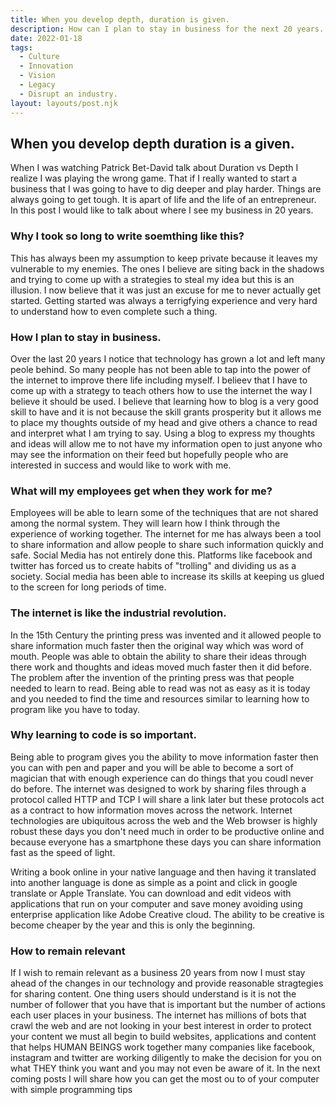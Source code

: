 ```yaml
---
title: When you develop depth, duration is given.
description: How can I plan to stay in business for the next 20 years.
date: 2022-01-18
tags:
  - Culture
  - Innovation
  - Vision
  - Legacy
  - Disrupt an industry.
layout: layouts/post.njk
---
```


## When you develop depth duration is a given.

When I was watching Patrick Bet-David talk about Duration vs Depth I realize I was playing the wrong game. That if I really
wanted to start a business that I was going to have to dig deeper and play harder. Things are always going to get tough. It is apart  of life and the life of an entrepreneur. In this post I would like to talk about where I see my business in 20 years.

### Why I took so long to write soemthing like this?

This has always been my assumption to keep private because it leaves my vulnerable to my enemies. The ones I believe are siting back in the shadows and trying to come up with a strategies to steal my idea  but this is an illusion. I now believe that it was just an excuse for me to never actually get started. Getting started was always a terrigfying experience and very hard to understand how to even complete such a thing.

### How I plan to stay in business.

Over the last 20 years I notice that technology has grown a lot and left many peole behind. So many people has not been able to tap into the power of the internet to improve there life including myself. I belieev that I have to come up with a strategy to teach others how to use the internet the way I believe it should be used. I believe that learning how to blog is a very good skill to have and it is not because the skill grants prosperity but it allows me to place my thoughts outside of
my head and give others a chance to read and interpret what I am trying to say. Using a blog to express my thoughts and ideas will allow me to not have my information open to just anyone who may see the information on their feed but hopefully people who are interested in success and would like to work with me.

### What will my employees get when they work for me?

Employees will be able to learn some of the techniques that are not shared among the normal system. They will learn how I think through the experience of working together. The internet for me has always been a tool to share information and allow people to share such information  quickly and safe. Social Media has not entirely done this. Platforms like facebook and twitter has forced us to create habits of "trolling" and dividing us as a society. Social media has been able to
increase its skills at keeping us glued to the screen for long periods of time. 

### The internet is like the industrial revolution.

In the 15th Century the printing press was invented and it allowed people to share information much faster then the original way which was word of mouth. People was able to obtain the ability to share their ideas through there work and thoughts and ideas moved much faster then it did before. The problem after the invention of the printing press was that people needed to learn to read. Being able to read was not as easy as it is today and you needed to find the time and resources
similar to learning how to program like you have to today.

### Why learning to code is so important. 

Being able to program gives you the ability to move information faster then you can with pen and paper and you will be able to become a sort of magician that with enough experience can do things that you coudl never do  before. The internet was designed to work by sharing files through a protocol called HTTP and TCP I will share a link later but these protocols act as a contract to how information moves across the network. Internet technologies are  ubiquitous across the web and the
Web browser is highly robust these days you don't need much in order to be productive online and because everyone has a smartphone these days you can share information fast as the speed of light. 

Writing a book online in your native language and then having it translated into another language is done as simple as a point and click in google translate or Apple Translate. You can download and edit videos with applications that run on your computer and save money avoiding using enterprise application like Adobe Creative cloud. The ability to be creative is become cheaper by the year and this is only the beginning. 

### How to remain relevant

If I wish to remain relevant as a business 20 years from now I must stay ahead of the changes in our technology and provide reasonable stragtegies for sharing content. One thing users should understand is it is not the number of follower that you have that is important but the number of actions each user places in your business. The internet has millions of bots that crawl the web and are not looking in your best interest in order to protect your content we must all begin to build
websites, applications and content that helps HUMAN BEINGS work together  many companies like facebook, instagram and twitter are working diligently to make the decision for you on what THEY think you want and you may not even be aware of it. In the next coming posts I will share how you can get the most ou to of your computer with simple programming tips


